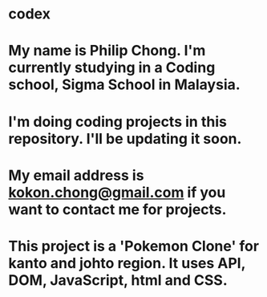 # codex
# My name is Philip Chong. I'm currently studying in a Coding school, Sigma School in Malaysia.
# I'm doing coding projects in this repository. I'll be updating it soon.
# My email address is kokon.chong@gmail.com if you want to contact me for projects.
# This project is a 'Pokemon Clone' for kanto and johto region. It uses API, DOM, JavaScript, html and CSS.
